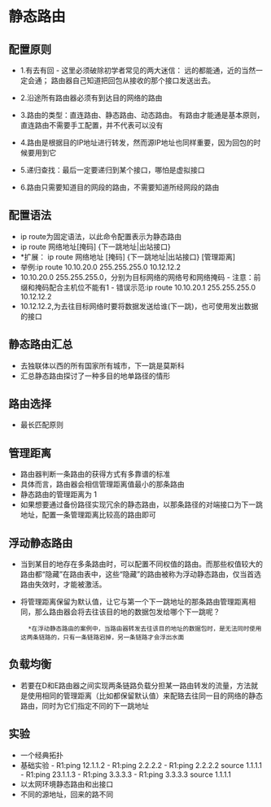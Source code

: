 # 静态路由

## 配置原则

- 1.有去有回
		- 这里必须破除初学者常见的两大迷信：
        远的都能通，近的当然一定会通；
        路由器自己知道把回包从接收的那个接口发送出去。

- 2.沿途所有路由器必须有到达目的网络的路由
- 3.路由的类型：直连路由、静态路由、动态路由。
    有路由才能通是基本原则，直连路由不需要手工配置，并不代表可以没有

- 4.路由是根据目的IP地址进行转发，然而源IP地址也同样重要，因为回包的时候要用到它
- 5.递归查找：最后一定要递归到某个接口，哪怕是虚拟接口
- 6.路由只需要知道目的网段的路由，不需要知道所经网段的路由

## 配置语法

- ip route为固定语法，以此命令配置表示为静态路由
- ip route 网络地址[掩码] {下一跳地址|出站接口}
- *扩展： ip route 网络地址 [掩码] {下一跳地址|出站接口} [管理距离]
- 举例:ip route 10.10.20.0 255.255.255.0 10.12.12.2
- 10.10.20.0 255.255.255.0，分别为目标网络的网络号和网络掩码
		- 注意：前缀和掩码配合主机位不能有1
		- 错误示范:ip route 10.10.20.1 255.255.255.0 10.12.12.2
- 10.12.12.2,为去往目标网络时要将数据发送给谁(下一跳)，也可使用发出数据的接口

## 静态路由汇总

- 去独联体以西的所有国家所有城市，下一跳是莫斯科
- 汇总静态路由探讨了一种多目的地单路径的情形

## 路由选择

- 最长匹配原则

## 管理距离

- 路由器判断一条路由的获得方式有多靠谱的标准
- 具体而言，路由器会相信管理距离值最小的那条路由
- 静态路由的管理距离为 1
- 如果想要通过备份路径实现冗余的静态路由，以那条路径的对端接口为下一跳地址，配置一条管理距离比较高的路由即可

## 浮动静态路由

- 当到某目的地存在多条路由时，可以配置不同权值的路由。而那些权值较大的路由都“隐藏”在路由表中，这些“隐藏”的路由被称为浮动静态路由，仅当首选路由失效时，才能被激活。
- 将管理距离保留为默认值，让它与第一个下一跳地址的那条路由管理距离相同，那么路由器会将去往该目的地的数据包发给哪个下一跳呢？

		*在浮动静态路由的案例中，当路由器转发去往该目的地址的数据包时，是无法同时使用这两条链路的，只有一条链路宕掉，另一条链路才会浮出水面

## 负载均衡

- 若要在D和E路由器之间实现两条链路负载分担某一路由转发的流量，方法就是使用相同的管理距离（比如都保留默认值）来配臵去往同一目的网络的静态路由，同时为它们指定不同的下一跳地址

## 实验

- 一个经典拓扑
- 基础实验
		- R1:ping 12.1.1.2
		- R1:ping 2.2.2.2
		- R1:ping 2.2.2.2 source 1.1.1.1
		- R1:ping 23.1.1.3
		- R1:ping 3.3.3.3
		- R1:ping 3.3.3.3 source 1.1.1.1
- 以太网环境静态路由和出接口  
- 不同的源地址，回来的路不同
